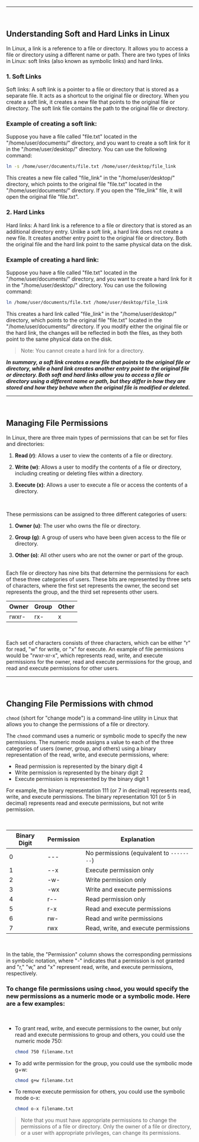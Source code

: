 ___
<br>

## Understanding Soft and Hard Links in Linux

In Linux, a link is a reference to a file or directory. It allows you to access a file or directory using a different name or path. There are two types of links in Linux: soft links (also known as symbolic links) and hard links.

### 1. Soft Links

Soft links: A soft link is a pointer to a file or directory that is stored as a separate file. It acts as a shortcut to the original file or directory. When you create a soft link, it creates a new file that points to the original file or directory. The soft link file contains the path to the original file or directory.

### Example of creating a soft link:

Suppose you have a file called "file.txt" located in the "/home/user/documents/" directory, and you want to create a soft link for it in the "/home/user/desktop/" directory. You can use the following command:

``` bash
ln -s /home/user/documents/file.txt /home/user/desktop/file_link
```

This creates a new file called "file_link" in the "/home/user/desktop/" directory, which points to the original file "file.txt" located in the "/home/user/documents/" directory. If you open the "file_link" file, it will open the original file "file.txt".

### 2. Hard Links

Hard links: A hard link is a reference to a file or directory that is stored as an additional directory entry. Unlike a soft link, a hard link does not create a new file. It creates another entry point to the original file or directory. Both the original file and the hard link point to the same physical data on the disk.

### Example of creating a hard link:

Suppose you have a file called "file.txt" located in the "/home/user/documents/" directory, and you want to create a hard link for it in the "/home/user/desktop/" directory. You can use the following command:

```bash
ln /home/user/documents/file.txt /home/user/desktop/file_link
```

This creates a hard link called "file_link" in the "/home/user/desktop/" directory, which points to the original file "file.txt" located in the "/home/user/documents/" directory. If you modify either the original file or the hard link, the changes will be reflected in both the files, as they both point to the same physical data on the disk.

> Note: You cannot create a hard link for a directory.

***In summary, a soft link creates a new file that points to the original file or directory, while a hard link creates another entry point to the original file or directory. Both soft and hard links allow you to access a file or directory using a different name or path, but they differ in how they are stored and how they behave when the original file is modified or deleted.***

___
<br>

## Managing File Permissions

In Linux, there are three main types of permissions that can be set for files and directories:

1. **Read (r)**: Allows a user to view the contents of a file or directory.

2. **Write (w)**: Allows a user to modify the contents of a file or directory, including creating or deleting files within a directory.

3. **Execute (x)**: Allows a user to execute a file or access the contents of a directory.

<br>

These permissions can be assigned to three different categories of users:
<br>

1. **Owner (u)**: The user who owns the file or directory.

2. **Group (g)**: A group of users who have been given access to the file or directory.

3. **Other (o)**: All other users who are not the owner or part of the group.

<br>
Each file or directory has nine bits that determine the permissions for each of these three categories of users. These bits are represented by three sets of characters, where the first set represents the owner, the second set represents the group, and the third set represents other users.

<br>

|Owner|Group|Other|
|---|---|---|
|rwxr-|rx-|x|

<br>

Each set of characters consists of three characters, which can be either "r" for read, "w" for write, or "x" for execute. An example of file permissions would be "rwxr-xr-x", which represents read, write, and execute permissions for the owner, read and execute permissions for the group, and read and execute permissions for other users.
___

<br>

## Changing File Permissions with chmod

`chmod` (short for "change mode") is a command-line utility in Linux that allows you to change the permissions of a file or directory.

The `chmod` command uses a numeric or symbolic mode to specify the new permissions. The numeric mode assigns a value to each of the three categories of users (owner, group, and others) using a binary representation of the read, write, and execute permissions, where:

- Read permission is represented by the binary digit 4
- Write permission is represented by the binary digit 2
- Execute permission is represented by the binary digit 1

For example, the binary representation 111 (or 7 in decimal) represents read, write, and execute permissions. The binary representation 101 (or 5 in decimal) represents read and execute permissions, but not write permission.

<br>

| Binary Digit | Permission | Explanation |
| --- | --- | --- |
| 0 | --- | No permissions (equivalent to `--------`) |
| 1 | --x | Execute permission only |
| 2 | -w- | Write permission only |
| 3 | -wx | Write and execute permissions |
| 4 | r-- | Read permission only |
| 5 | r-x | Read and execute permissions |
| 6 | rw- | Read and write permissions |
| 7 | rwx | Read, write, and execute permissions |

<br>

In the table, the "Permission" column shows the corresponding permissions in symbolic notation, where "-" indicates that a permission is not granted and "r," "w," and "x" represent read, write, and execute permissions, respectively.
<br>

### To change file permissions using `chmod`, you would specify the new permissions as a numeric mode or a symbolic mode. Here are a few examples:

<br>

- To grant read, write, and execute permissions to the owner, but only read and execute permissions to group and others, you could use the numeric mode 750:
    ``` bash
    chmod 750 filename.txt
    ```
- To add write permission for the group, you could use the symbolic mode g+w:
    ``` bash
    chmod g+w filename.txt

    ```
- To remove execute permission for others, you could use the symbolic mode o-x:
    ``` bash
    chmod o-x filename.txt
    ```

> Note that you must have appropriate permissions to change the permissions of a file or directory. Only the owner of a file or directory, or a user with appropriate privileges, can change its permissions.

<br>